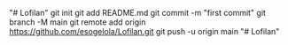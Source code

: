 "# Lofilan"  git init git add README.md git commit -m "first commit" git branch -M main git remote add origin https://github.com/esogelola/Lofilan.git git push -u origin main
"# Lofilan" 

